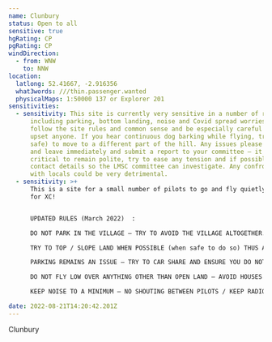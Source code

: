```yaml
---
name: Clunbury
status: Open to all
sensitive: true
hgRating: CP
pgRating: CP
windDirection:
  - from: WNW
    to: NNW
location:
  latlong: 52.41667, -2.916356
  what3words: ///thin.passenger.wanted
  physicalMaps: 1:50000 137 or Explorer 201
sensitivities:
  - sensitivity: This site is currently very sensitive in a number of respects
      including parking, bottom landing, noise and Covid spread worries! Please
      follow the site rules and common sense and be especially careful not to
      upset anyone. If you hear continuous dog barking while flying, try (if
      safe) to move to a different part of the hill. Any issues please pack up
      and leave immediately and submit a report to your committee – it is
      critical to remain polite, try to ease any tension and if possible ask for
      contact details so the LMSC committee can investigate. Any confrontation
      with locals could be very detrimental.
  - sensitivity: >+
      This is a site for a small number of pilots to go and fly quietly! Ideal
      for XC!


      UPDATED RULES (March 2022)  :

      DO NOT PARK IN THE VILLAGE – TRY TO AVOID THE VILLAGE ALTOGETHER.

      TRY TO TOP / SLOPE LAND WHEN POSSIBLE (when safe to do so) THUS AVOIDING THE OFFICIAL BOTTOM LANDING NEXT TO THE VILLAGE (an alternative field away from the village is being investigated).

      PARKING REMAINS AN ISSUE – TRY TO CAR SHARE AND ENSURE YOU DO NOT BLOCK LANES NOR ACCESS TO GATES.

      DO NOT FLY LOW OVER ANYTHING OTHER THAN OPEN LAND – AVOID HOUSES AND FARMS AND ANIMALS AND PEOPLE!

      KEEP NOISE TO A MINIMUM – NO SHOUTING BETWEEN PILOTS / KEEP RADIOS TURNED DOWN LOW!

date: 2022-08-21T14:20:42.201Z
---
```


Clunbury
